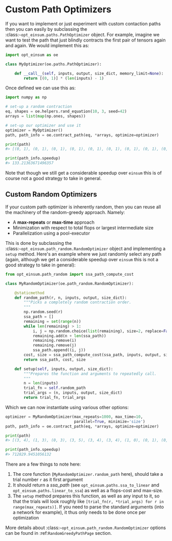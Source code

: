 # Custom Path Optimizers

If you want to implement or just experiment with custom contaction paths then
you can easily by subclassing the :class:`~opt_einsum.paths.PathOptimizer`
object. For example, imagine we want to test the path that just blindly
contracts the first pair of tensors again and again. We would implement this
as:

```python
import opt_einsum as oe

class MyOptimizer(oe.paths.PathOptimizer):

    def __call__(self, inputs, output, size_dict, memory_limit=None):
        return [(0, 1)] * (len(inputs) - 1)
```

Once defined we can use this as:

```python
import numpy as np

# set-up a random contraction
eq, shapes = oe.helpers.rand_equation(10, 3, seed=42)
arrays = list(map(np.ones, shapes))

# set-up our optimizer and use it
optimizer = MyOptimizer()
path, path_info = oe.contract_path(eq, *arrays, optimize=optimizer)

print(path)
#> [(0, 1), (0, 1), (0, 1), (0, 1), (0, 1), (0, 1), (0, 1), (0, 1), (0, 1)]

print(path_info.speedup)
#> 133.21363671496357
```

Note that though we still get a considerable speedup over `einsum` this is
of course not a good strategy to take in general.


## Custom Random Optimizers

If your custom path optimizer is inherently random, then you can reuse all the
machinery of the random-greedy approach. Namely:

- A **max-repeats** or **max-time** approach
- Minimization with respect to total flops or largest intermediate size
- Parallelization using a pool-executor

This is done by subclassing the
:class:`~opt_einsum.path_random.RandomOptimizer` object and implementing a
`setup` method. Here's an example where we just randomly select any path
(again, although we get a considerable speedup over `einsum` this is
not a good strategy to take in general):

```python
from opt_einsum.path_random import ssa_path_compute_cost

class MyRandomOptimizer(oe.path_random.RandomOptimizer):

    @staticmethod
    def random_path(r, n, inputs, output, size_dict):
        """Picks a completely random contraction order.
        """
        np.random.seed(r)
        ssa_path = []
        remaining = set(range(n))
        while len(remaining) > 1:
            i, j = np.random.choice(list(remaining), size=2, replace=False)
            remaining.add(n + len(ssa_path))
            remaining.remove(i)
            remaining.remove(j)
            ssa_path.append((i, j))
        cost, size = ssa_path_compute_cost(ssa_path, inputs, output, size_dict)
        return ssa_path, cost, size

    def setup(self, inputs, output, size_dict):
        """Prepares the function and arguments to repeatedly call.
        """
        n = len(inputs)
        trial_fn = self.random_path
        trial_args = (n, inputs, output, size_dict)
        return trial_fn, trial_args
```

Which we can now instantiate using various other options:

```python
optimizer = MyRandomOptimizer(max_repeats=1000, max_time=10,
                              parallel=True, minimize='size')
path, path_info = oe.contract_path(eq, *arrays, optimize=optimizer)

print(path)
#> [(3, 4), (1, 3), (0, 3), (3, 5), (3, 4), (3, 4), (1, 0), (0, 1), (0, 1)]

print(path_info.speedup)
#> 712829.9451056132
```

There are a few things to note here:

1. The core function (`MyRandomOptimizer.random_path` here), should take a
   trial number `r` as it first argument
2. It should return a *ssa_path* (see `opt_einsum.paths.ssa_to_linear` and
   `opt_einsum.paths.linear_to_ssa`) as well as a flops-cost and max-size.
3. The `setup` method prepares this function, as well as any input to it,
   so that the trials will look roughly like
   `[trial_fn(r, *trial_args) for r in range(max_repeats)]`. If you need to
   parse the standard arguments (into a network for example), it thus only
   needs to be done once per optimization

More details about :class:`~opt_einsum.path_random.RandomOptimizer` options can
be found in :ref:`RandomGreedyPathPage` section.
